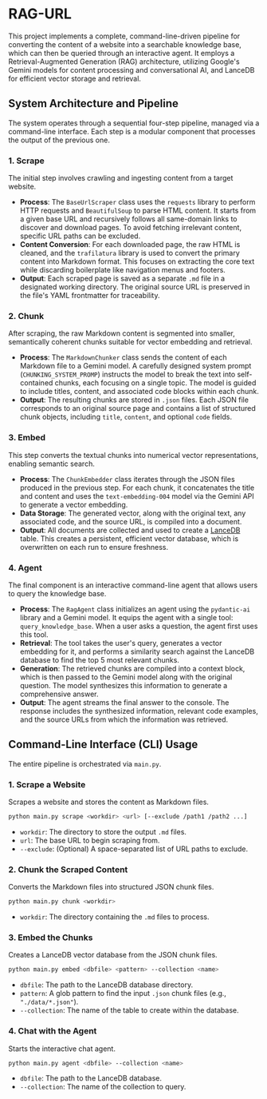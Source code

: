 # RAG-URL

This project implements a complete, command-line-driven pipeline for converting the content of a website into a searchable knowledge base, which can then be queried through an interactive agent. It employs a Retrieval-Augmented Generation (RAG) architecture, utilizing Google's Gemini models for content processing and conversational AI, and LanceDB for efficient vector storage and retrieval.

## System Architecture and Pipeline

The system operates through a sequential four-step pipeline, managed via a command-line interface. Each step is a modular component that processes the output of the previous one.

### 1. Scrape

The initial step involves crawling and ingesting content from a target website.

- **Process**: The `BaseUrlScraper` class uses the `requests` library to perform HTTP requests and `BeautifulSoup` to parse HTML content. It starts from a given base URL and recursively follows all same-domain links to discover and download pages. To avoid fetching irrelevant content, specific URL paths can be excluded.
- **Content Conversion**: For each downloaded page, the raw HTML is cleaned, and the `trafilatura` library is used to convert the primary content into Markdown format. This focuses on extracting the core text while discarding boilerplate like navigation menus and footers.
- **Output**: Each scraped page is saved as a separate `.md` file in a designated working directory. The original source URL is preserved in the file's YAML frontmatter for traceability.

### 2. Chunk

After scraping, the raw Markdown content is segmented into smaller, semantically coherent chunks suitable for vector embedding and retrieval.

- **Process**: The `MarkdownChunker` class sends the content of each Markdown file to a Gemini model. A carefully designed system prompt (`CHUNKING_SYSTEM_PROMP`) instructs the model to break the text into self-contained chunks, each focusing on a single topic. The model is guided to include titles, content, and associated code blocks within each chunk.
- **Output**: The resulting chunks are stored in `.json` files. Each JSON file corresponds to an original source page and contains a list of structured chunk objects, including `title`, `content`, and optional `code` fields.

### 3. Embed

This step converts the textual chunks into numerical vector representations, enabling semantic search.

- **Process**: The `ChunkEmbedder` class iterates through the JSON files produced in the previous step. For each chunk, it concatenates the title and content and uses the `text-embedding-004` model via the Gemini API to generate a vector embedding. 
- **Data Storage**: The generated vector, along with the original text, any associated code, and the source URL, is compiled into a document.
- **Output**: All documents are collected and used to create a [LanceDB](https://lancedb.github.io/lancedb/) table. This creates a persistent, efficient vector database, which is overwritten on each run to ensure freshness.

### 4. Agent

The final component is an interactive command-line agent that allows users to query the knowledge base.

- **Process**: The `RagAgent` class initializes an agent using the `pydantic-ai` library and a Gemini model. It equips the agent with a single tool: `query_knowledge_base`. When a user asks a question, the agent first uses this tool.
- **Retrieval**: The tool takes the user's query, generates a vector embedding for it, and performs a similarity search against the LanceDB database to find the top 5 most relevant chunks.
- **Generation**: The retrieved chunks are compiled into a context block, which is then passed to the Gemini model along with the original question. The model synthesizes this information to generate a comprehensive answer.
- **Output**: The agent streams the final answer to the console. The response includes the synthesized information, relevant code examples, and the source URLs from which the information was retrieved.

## Command-Line Interface (CLI) Usage

The entire pipeline is orchestrated via `main.py`.

### 1. Scrape a Website

Scrapes a website and stores the content as Markdown files.

```bash
python main.py scrape <workdir> <url> [--exclude /path1 /path2 ...]
```
- `workdir`: The directory to store the output `.md` files.
- `url`: The base URL to begin scraping from.
- `--exclude`: (Optional) A space-separated list of URL paths to exclude.

### 2. Chunk the Scraped Content

Converts the Markdown files into structured JSON chunk files.

```bash
python main.py chunk <workdir>
```
- `workdir`: The directory containing the `.md` files to process.

### 3. Embed the Chunks

Creates a LanceDB vector database from the JSON chunk files.

```bash
python main.py embed <dbfile> <pattern> --collection <name>
```
- `dbfile`: The path to the LanceDB database directory.
- `pattern`: A glob pattern to find the input `.json` chunk files (e.g., `"./data/*.json"`).
- `--collection`: The name of the table to create within the database.

### 4. Chat with the Agent

Starts the interactive chat agent.

```bash
python main.py agent <dbfile> --collection <name>
```
- `dbfile`: The path to the LanceDB database.
- `--collection`: The name of the collection to query.